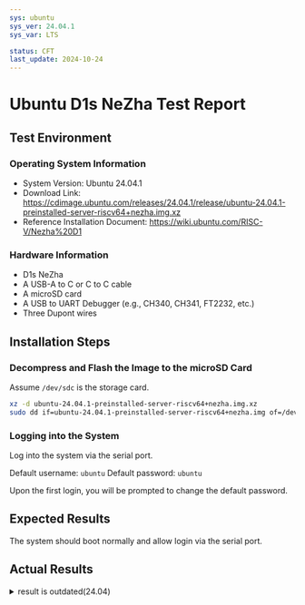 ```yaml
---
sys: ubuntu
sys_ver: 24.04.1
sys_var: LTS

status: CFT
last_update: 2024-10-24
---
```


# Ubuntu D1s NeZha Test Report

## Test Environment

### Operating System Information

- System Version: Ubuntu 24.04.1
- Download Link: https://cdimage.ubuntu.com/releases/24.04.1/release/ubuntu-24.04.1-preinstalled-server-riscv64+nezha.img.xz
- Reference Installation Document: https://wiki.ubuntu.com/RISC-V/Nezha%20D1

### Hardware Information

- D1s NeZha
- A USB-A to C or C to C cable
- A microSD card
- A USB to UART Debugger (e.g., CH340, CH341, FT2232, etc.)
- Three Dupont wires

## Installation Steps

### Decompress and Flash the Image to the microSD Card

Assume `/dev/sdc` is the storage card.

```bash
xz -d ubuntu-24.04.1-preinstalled-server-riscv64+nezha.img.xz
sudo dd if=ubuntu-24.04.1-preinstalled-server-riscv64+nezha.img of=/dev/sdc bs=1m status=progress
```

### Logging into the System

Log into the system via the serial port.

Default username: `ubuntu`
Default password: `ubuntu`

Upon the first login, you will be prompted to change the default password.

## Expected Results

The system should boot normally and allow login via the serial port.

## Actual Results
<details>
<summary>result is outdated(24.04)</summary>
The system boots up normally, and login via the serial port is successful.

### Boot Log

Screen recording (from compilation to startup):
[![asciicast](https://asciinema.org/a/gPmHuofP650Kl9mTp8xLk1tod.svg)](https://asciinema.org/a/gPmHuofP650Kl9mTp8xLk1tod)

```log
ubuntu@ubuntu:~$ cat /proc/cpuinfo                                              processor       : 0                                                             hart            : 0                                                             isa             : rv64imafdc_zicntr_zicsr_zifencei_zihpm                        mmu             : sv39                                                          uarch           : thead,c906                                                    mvendorid       : 0x5b7                                                         marchid         : 0x0                                                           mimpid          : 0x0                                                           hart isa        : rv64imafdc_zicntr_zicsr_zifencei_zihpm
```

## Test Criteria

Successful: The actual result matches the expected result.

Failed: The actual result does not match the expected result.

## Test Conclusion

Test successful.
</details>
